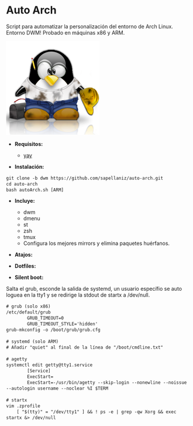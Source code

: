 # Auto Arch

Script para automatizar la personalización del entorno de Arch Linux. Entorno DWM! Probado en máquinas x86 y ARM.

![img](dwm.png)

- **Requisitos:**
    - [yay](https://aur.archlinux.org/packages/yay/)

- **Instalación:**
```
git clone -b dwm https://github.com/sapellaniz/auto-arch.git
cd auto-arch
bash autoArch.sh [ARM]
```
- **Incluye:**
    - dwm
    - dmenu
    - st
    - zsh
    - tmux
    - Configura los mejores mirrors y elimina paquetes huérfanos.

- **Atajos:**

- **Dotfiles:**

- **Silent boot:**

Salta el grub, esconde la salida de systemd, un usuario específio se auto loguea en la tty1 y se redirige la stdout de startx a /dev/null.
```
# grub (solo x86)
/etc/default/grub
        GRUB_TIMEOUT=0
        GRUB_TIMEOUT_STYLE='hidden'
grub-mkconfig -o /boot/grub/grub.cfg

# systemd (solo ARM)
# Añadir "quiet" al final de la línea de "/boot/cmdline.txt"

# agetty
systemctl edit getty@tty1.service
        [Service]
        ExecStart=
        ExecStart=-/usr/bin/agetty --skip-login --nonewline --noissue --autologin username --noclear %I $TERM

# startx
vim .zprofile
    [ "$(tty)" = "/dev/tty1" ] && ! ps -e | grep -qw Xorg && exec startx &> /dev/null
```

